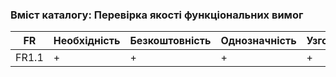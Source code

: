 ### Вміст каталогу: Перевірка якості функціональних вимог

FR | Необхідність | Безкоштовність | Однозначність | Узгодженість | Завершеність | Атомарність | Здійсненість | Відстежуваність | Перевіряємість
--- | --- | --- | --- | --- | --- | --- | --- | --- | ---
FR1.1 | + | + | + | + | + | + | + | + | + | +


